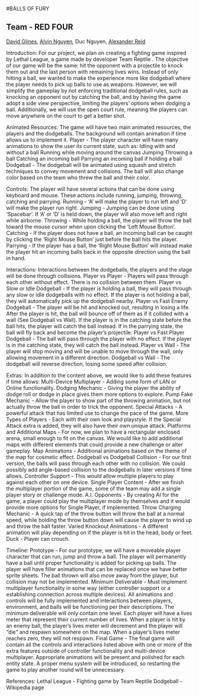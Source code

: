 
#BALLS OF FURY

## Team - RED FOUR
[David Glines](https://github.com/dglines), [Alvin Nguyen](https://github.com/alveeno), Duc Nguyen, [Alexander Reid](https://github.com/cshourglass)



Introduction:
For our project, we plan on creating a fighting game inspired by Lethal League, a game made by developer Team Reptile <Steam Link>.  The objective of our game will be the same: hit the opponent with a projectile to knock them out and the last person with remaining lives wins.  Instead of only hitting a ball, we wanted to make the experience more like dodgeball where the player needs to pick up balls to use as weapons.  However, we will simplify the gameplay by not enforcing traditional dodgeball rules, such as knocking an opponent out by catching the ball, and by having the game adopt a side view perspective, limiting the players’ options when dodging a ball.  Additionally, we will use the open court rule, meaning the players can move anywhere on the court to get a better shot.

Animated Resources:
The game will have two main animated resources, the players and the dodgeballs.  The background will contain animation if time allows us to implement it.
Player - The player character will have many animations to show the user its current state, such as:
Idling with and without a ball
Running while moving around the canvas
Jumping
Throwing a ball
Catching an incoming ball
Parrying an incoming ball if holding a ball
Dodgeball - The dodgeball will be animated using squash and stretch techniques to convey movement and collisions.  The ball will also change color based on the team who threw the ball and their color.

Controls:
The player will have several actions that can be done using keyboard and mouse.  These actions include running, jumping, throwing, catching and parrying.
Running - ‘A’ will make the player to run left and ‘D’ will make the player run right.
Jumping - Jumping can be done using ‘Spacebar’.  If ‘A’ or ‘D’ is held down, the player will also move left and right while airborne.
Throwing - While holding a ball, the player will throw the ball toward the mouse cursor when upon clicking the ‘Left Mouse Button’.
Catching - If the player does not have a ball, an incoming ball can be caught by clicking the ‘Right Mouse Button’ just before the ball hits the player.
Parrying - If the player has a ball, the ‘Right Mouse Button’ will instead make the player hit an incoming balls back in the opposite direction using the ball in hand.

Interactions:
Interactions between the dodgeballs, the players and the stage will be done through collisions.
Player vs Player - Players will pass through each other without effect.  There is no collision between them.
Player vs Slow or Idle Dodgeball - If the player is holding a ball, they will pass through any slow or idle dodgeballs with no effect.  If the player is not holding a ball, they will automatically pick up the dodgeball nearby.
Player vs Fast Enemy Dodgeball - The player will be hit and knocked out, resulting in losing a life. After the player is hit, the ball will bounce off of them as if it collided with a wall (See Dodgeball vs Wall).  If the player is in the catching state before the ball hits, the player will catch the ball instead.  If in the parrying state, the ball will fly back and become the player’s projectile.
Player vs Fast Player Dodgeball - The ball will pass through the player with no effect.  If the player is in the catching state, they will catch the ball instead.
Player vs Wall - The player will stop moving and will be unable to move through the wall, only allowing movement in a different direction.
Dodgeball vs Wall - The dodgeball will reverse direction, losing some speed after collision.




Extras:
In addition to the content above, we would like to add these features if time allows:
Multi-Device Multiplayer - Adding some form of LAN or Online functionality.
Dodging Mechanic - Giving the player the ability of dodge roll or dodge in place gives them more options to explore.
Pump Fake Mechanic - Allow the player to show part of the throwing animation, but not actually throw the ball in order to trick the opponent.
Special Attacks - A powerful attack that has limited use to change the pace of the game.
More Types of Players - Each with their own look and playstyle.  If the Special Attack extra is added, they will also have their own unique attack.
Platforms and Additional Maps - For now, we plan to have a rectangular enclosed arena, small enough to fit on the canvas.  We would like to add additional maps with different elements that could provide a new challenge or alter gameplay.
Map Animations - Additional animations based on the theme of the map for cosmetic effect.
Dodgeball vs Dodgeball Collision - For our first version, the balls will pass through each other with no collision.  We could possibly add angle-based collision to the dodgeballs in later versions if time allows.
Controller Support - This would allow multiple players to play against each other on one device.
Single Player Content - After we finish the multiplayer portion of the game, some of the team may add a single player story or challenge mode.
A.I. Opponents - By creating AI for the game, a player could play the multiplayer mode by themselves and it would provide more options for Single Player, if implemented.
Throw Charging Mechanic - A quick tap of the throw button will throw the ball at a normal speed, while holding the throw button down will cause the player to wind up and throw the ball faster.
Varied Knockout Animations - A different animation will play depending on if the player is hit in the head, body or feet.
Duck - Player can crouch. 




Timeline:
Prototype - For our prototype, we will have a moveable player character that can run, jump and throw a ball.  The player will permanently have a ball until proper functionality is added for picking up balls.  The player will have filler animations that can be replaced once we have better sprite sheets.  The ball thrown will also move away from the player, but collision may not be implemented.
Minimum Deliverable - Must implement multiplayer functionality in some way (either controller support or a establishing connection across multiple devices).  All animations and controls will be fully implemented and interactions between players, environment, and balls will be functioning per their descriptions.  The minimum deliverable will only contain one level.  Each player will have a lives meter that represent their current number of lives.  When a player is hit by an enemy ball, the player’s lives meter will decrement and the player will “die” and respawn somewhere on the map.  When a player’s lives meter reaches zero, they will not respawn.
Final Game - The final game will contain all the controls and interactions listed above with one or more of the extra features outside of controller functionality and multi-device multiplayer.  Appropriate animations will be present and polished for each entity state.  A proper menu system will be introduced, so restarting the game to play another round will be unnecessary.

References:
	Lethal League - Fighting game by Team Reptile
	Dodgeball - Wikipedia page
